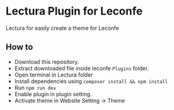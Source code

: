 # Lectura Plugin for Leconfe

Lectura for easily create a theme for Leconfe

## How to
- Download this repository.
- Extract downloaded file inside leconfe `Plugins` folder.
- Open terminal in Lectura folder
- Install dependencies using `composer install && npm install`
- Run `npm run dev` 
- Enable plugin in plugin setting.
- Activate theme in Website Setting -> Theme
